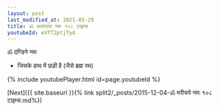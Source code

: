 ```yaml
---
layout: post
last_modified_at: 2021-03-29
title: ॐ अव्यंगाया नमः १०८ टाइम्स
youtubeId: eVfT2ptjTy4
---
```

 
 
 ॐ दण्डिने नमः  
 
 -  जिसके हाथ में छड़ी है (जैसे ब्रह्म रथ) 
 
  
 
  
 
 
 
 
 
 


{% include youtubePlayer.html id=page.youtubeId %}
 
[Next]({{ site.baseurl }}{% link  split2/_posts/2015-12-04-ॐ मरीचये नमः १०८ टाइम्स.md%})
 
